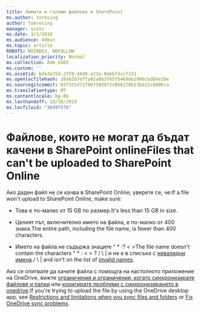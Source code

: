 ```yaml
---
title: Лимити и големи файлове в SharePoint
ms.author: toresing
author: tomresing
manager: scotv
ms.date: 3/1/2018
ms.audience: Admin
ms.topic: article
ROBOTS: NOINDEX, NOFOLLOW
localization_priority: Normal
ms.collection: Adm_O365
ms.custom: ''
ms.assetid: bda3a75d-23f8-44d9-a23a-0abbfdccf131
ms.openlocfilehash: 20ab2b7effa92a6b3765f6469de2966cbd84e1be
ms.sourcegitcommit: 037331d71f06750d972c0b6278b23bb15c4806ca
ms.translationtype: MT
ms.contentlocale: bg-BG
ms.lasthandoff: 10/18/2019
ms.locfileid: "36497576"
---
```

# <a name="files-that-cant-be-uploaded-to-sharepoint-online"></a><span data-ttu-id="f9e07-102">Файлове, които не могат да бъдат качени в SharePoint online</span><span class="sxs-lookup"><span data-stu-id="f9e07-102">Files that can't be uploaded to SharePoint Online</span></span>

<span data-ttu-id="f9e07-103">Ако даден файл не се качва в SharePoint Online, уверете се, че:</span><span class="sxs-lookup"><span data-stu-id="f9e07-103">If a file won't upload to SharePoint Online, make sure:</span></span>
  
- <span data-ttu-id="f9e07-104">Това е по-малко от 15 GB по размер.</span><span class="sxs-lookup"><span data-stu-id="f9e07-104">It's less than 15 GB in size.</span></span>
    
- <span data-ttu-id="f9e07-105">Целият път, включително името на файла, е по-малко от 400 знака.</span><span class="sxs-lookup"><span data-stu-id="f9e07-105">The entire path, including the file name, is fewer than 400 characters.</span></span>
    
- <span data-ttu-id="f9e07-106">Името на файла не съдържа знаците " \* :? \< \></span><span class="sxs-lookup"><span data-stu-id="f9e07-106">The file name doesn't contain the characters " \* : \< \> ?</span></span> <span data-ttu-id="f9e07-107">/ \ | и не е в списъка с [невалидни имена](https://go.microsoft.com/fwlink/?linkid=866430).</span><span class="sxs-lookup"><span data-stu-id="f9e07-107">/ \ | and isn't on the list of [invalid names](https://go.microsoft.com/fwlink/?linkid=866430).</span></span>
    
<span data-ttu-id="f9e07-108">Ако се опитвате да качите файла с помощта на настолното приложение на OneDrive, вижте [ограничения и ограничения, когато синхронизирате файлове и папки](http://go.microsoft.com/fwlink/p/?LinkID=717734) или [коригирате проблеми с синхронизирането в onedrive](https://go.microsoft.com/fwlink/?linkid=866431).</span><span class="sxs-lookup"><span data-stu-id="f9e07-108">If you're trying to upload the file by using the OneDrive desktop app, see [Restrictions and limitations when you sync files and folders](http://go.microsoft.com/fwlink/p/?LinkID=717734) or [Fix OneDrive sync problems](https://go.microsoft.com/fwlink/?linkid=866431).</span></span>
  

